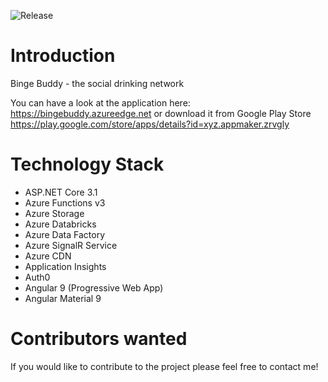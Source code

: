 
![Release](https://vsrm.dev.azure.com/markusstrobl/_apis/public/Release/badge/addb50f0-607a-48a3-bc82-de382e0c8fad/1/1)

# Introduction
Binge Buddy - the social drinking network

You can have a look at the application here:
https://bingebuddy.azureedge.net or download it from Google Play Store 
https://play.google.com/store/apps/details?id=xyz.appmaker.zrvgly

# Technology Stack
- ASP.NET Core 3.1
- Azure Functions v3
- Azure Storage
- Azure Databricks
- Azure Data Factory
- Azure SignalR Service
- Azure CDN
- Application Insights
- Auth0
- Angular 9 (Progressive Web App)
- Angular Material 9

# Contributors wanted
If you would like to contribute to the project please feel free to contact me!
